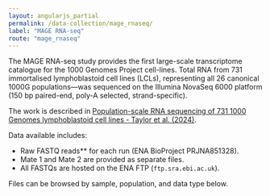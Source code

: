 ```yaml
---
layout: angularjs_partial
permalink: /data-collection/mage_rnaseq/
label: "MAGE RNA-seq"
route: "mage_rnaseq"
---
```


The MAGE RNA-seq study provides the first large-scale transcriptome catalogue for the 1000 Genomes Project cell-lines. Total RNA from 731 immortalised lymphoblastoid cell lines (LCLs), representing all 26 canonical 1000G populations—was sequenced on the Illumina NovaSeq 6000 platform (150 bp paired-end, poly-A selected, strand-specific).

The work is described in [Population-scale RNA sequencing of 731 1000 Genomes lymphoblastoid cell lines - Taylor et al. (2024)](https://doi.org/10.1038/s41586-024-07708-2).

Data available includes:

- Raw FASTQ reads\*\* for each run (ENA BioProject PRJNA851328).
- Mate 1 and Mate 2 are provided as separate files.
- All FASTQs are hosted on the ENA FTP (`ftp.sra.ebi.ac.uk`).

Files can be browsed by sample, population, and data type below.
